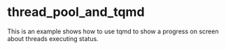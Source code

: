 # thread_pool_and_tqmd
This is an example shows how to use tqmd to show a progress on screen about threads executing status.
